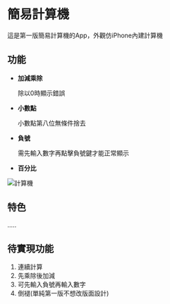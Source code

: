 # 簡易計算機

這是第一版簡易計算機的App，外觀仿iPhone內建計算機

## 功能

- **加減乘除**

  除以0時顯示錯誤

- **小數點**

  小數點第八位無條件捨去

- **負號**

  需先輸入數字再點擊負號鍵才能正常顯示

- **百分比**

![計算機](https://upload.cc/i1/2019/09/16/IWP9iv.gif)

## 特色

.....



## 待實現功能

1. 連續計算
2. 先乘除後加減
3. 可先輸入負號再輸入數字
4. 倒褪(單純第一版不想改版面設計)